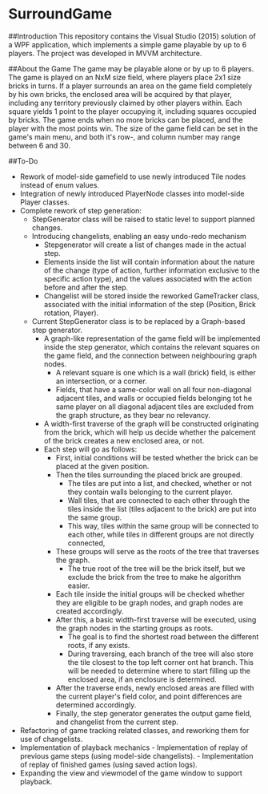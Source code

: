 # SurroundGame

##Introduction
This repository contains the Visual Studio (2015) solution of a WPF application, which implements a simple game playable by up to 6 players. The project was developed in MVVM architecture.

##About the Game
The game may be playable alone or by up to 6 players. The game is played on an NxM size field, where players place 2x1 size bricks in turns. If a player surrounds an area on the game field completely by his own bricks, the enclosed area will be acquired by that player, including any territory previously claimed by other players within. Each square yields 1 point to the player occupying it, including squares occupied by bricks. The game ends when no more bricks can be placed, and the player with the most points win. The size of the game field can be set in the game's main menu, and both it's row-, and column number may range between 6 and 30. 

##To-Do
- Rework of model-side gamefield to use newly introduced Tile nodes instead of enum values.
- Integration of newly introduced PlayerNode classes into model-side Player classes.
- Complete rework of step generation:
  - StepGenerator class will be raised to static level to support planned changes.
  - Introducing changelists, enabling an easy undo-redo mechanism
    - Stepgenerator will create a list of changes made in the actual step.
    - Elements inside the list will contain information about the nature of the change (type of action, further information exclusive to the specific action type), and the values associated with the action before and after the step.  
    - Changelist will be stored inside the reworked GameTracker class, associated with the initial information of the step (Position, Brick rotation, Player).
  - Current StepGenerator class is to be replaced by a Graph-based step generator.
    - A graph-like representation of the game field will be implemented inside the step generator, which contains the relevant squares on the game field, and the connection between neighbouring graph nodes.
      - A relevant square is one which is a wall (brick) field, is either an intersection, or a corner.
      - Fields, that have a same-color wall on all four non-diagonal adjacent tiles, and walls or occupied fields belonging tot he same player on all diagonal adjacent tiles are excluded from the graph structure, as they bear no relevancy. 
    - A width-first traverse of the graph will be constructed originating from the brick, which will help us decide whether the palcement of the brick creates a new enclosed area, or not.
    - Each step will go as follows:
      - First, initial conditions will be tested whether the brick can be placed at the given position.
      - Then the tiles surrounding the placed brick are grouped.
        - The tiles are put into a list, and checked, whether or not they contain walls belonging to the current player.
        - Wall tiles, that are connected to each other through the tiles inside the list (tiles adjacent to the brick) are put into the same group.
        - This way, tiles within the same group will be connected to each other, while tiles in different groups are not directly connected,
      - These groups will serve as the roots of the tree that traverses the graph.
        - The true root of the tree will be the brick itself, but we exclude the brick from the tree to make he algorithm easier.
      - Each tile inside the initial groups will be checked whether they are eligible to be graph nodes, and graph nodes are created accordingly.
      - After this, a basic width-first traverse will be executed, using the graph nodes in the starting groups as roots.
        - The goal is to find the shortest road between the different roots, if any exists.
        - During traversing, each branch of the tree will also store the tile closest to the top left corner ont hat branch. This will be needed to determine where to start filling up the enclosed area, if an enclosure is determined.
      - After the traverse ends, newly enclosed areas are filled with the current player's field color, and point differences are determined accordingly.
      - Finally, the step generator generates the output game field, and changelist from the current step.
- Refactoring of game tracking related classes, and reworking them for use of changelists.
- Implementation of playback mechanics
      - Implementation of replay of previous game steps (using model-side changelists).
      - Implementation of replay of finished games (using saved action logs).
- Expanding the view and viewmodel of the game window to support playback.
